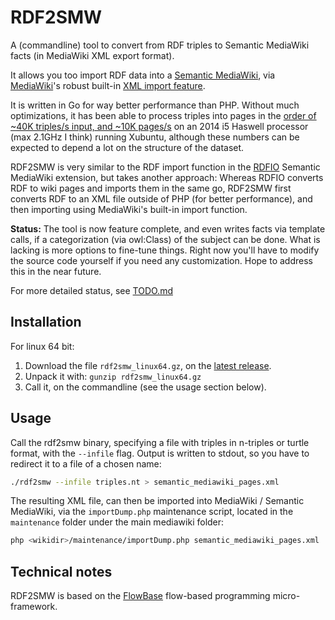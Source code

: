 RDF2SMW
=======

A (commandline) tool to convert from RDF triples to Semantic MediaWiki facts
(in MediaWiki XML export format).

It allows you too import RDF data into a [Semantic MediaWiki](http://semantic-mediawiki.org), via [MediaWiki](https://www.mediawiki.org)'s
robust built-in [XML import feature](https://www.mediawiki.org/wiki/Manual:Importing_XML_dumps).

It is written in Go for way better performance than PHP. Without much
optimizations, it has been able to process triples into pages in the [order of ~40K triples/s input, and ~10K pages/s](https://github.com/samuell/rdf2smw/releases/tag/v0.2)
on an 2014 i5 Haswell processor (max 2.1GHz I think) running Xubuntu, although
these numbers can be expected to depend a lot on the structure of the dataset.

RDF2SMW is very similar to the RDF import function in the
[RDFIO](https://github.com/rdfio/RDFIO) Semantic MediaWiki extension, but takes
another approach: Whereas RDFIO converts RDF to wiki pages and imports them in
the same go, RDF2SMW first converts RDF to an XML file outside of PHP (for
better performance), and then importing using MediaWiki's built-in import
function.

**Status:** The tool is now feature complete, and even writes facts via
template calls, if a categorization (via owl:Class) of the subject can be done.
What is lacking is more options to fine-tune things. Right now you'll have to
modify the source code yourself if you need any customization. Hope to address
this in the near future.

For more detailed status, see [TODO.md](https://github.com/samuell/rdf2smw/blob/master/TODO.md)

Installation
------------

For linux 64 bit:

1. Download the file `rdf2smw_linux64.gz`, on the [latest release](https://github.com/samuell/rdf2smw/releases).
2. Unpack it with: `gunzip rdf2smw_linux64.gz`
3. Call it, on the commandline (see the usage section below).


Usage
-----

Call the rdf2smw binary, specifying a file with triples in n-triples or turtle
format, with the `--infile` flag. Output is written to stdout, so you have to
redirect it to a file of a chosen name:

```bash
./rdf2smw --infile triples.nt > semantic_mediawiki_pages.xml
```

The resulting XML file, can then be imported into MediaWiki / Semantic
MediaWiki, via the `importDump.php` maintenance script, located in the
`maintenance` folder under the main mediawiki folder:

```bash
php <wikidir>/maintenance/importDump.php semantic_mediawiki_pages.xml
```

Technical notes
---------------

RDF2SMW is based on the [FlowBase](https://github.com/flowbase/flowbase)
flow-based programming micro-framework.


